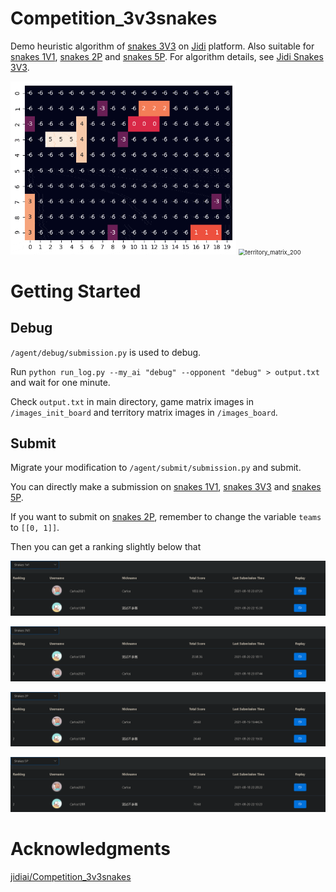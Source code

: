 # Competition_3v3snakes

Demo heuristic algorithm of [snakes 3V3](http://www.jidiai.cn/snakes) on [Jidi](http://www.jidiai.cn/) platform. Also suitable for [snakes 1V1](http://www.jidiai.cn/snakes1v1), [snakes 2P](http://www.jidiai.cn/snakes2p) and [snakes 5P](http://www.jidiai.cn/snakes5p). For algorithm details, see [Jidi Snakes 3V3](https://www.yuchen.xyz/2021/08/21/2021-08-21-jidi-snakes-3v3/).

<img src="assets/game_matrix_200.gif" alt="game_matrix_200" style="zoom: 67%;" />

<img src="assets/territory_matrix_200.gif" alt="territory_matrix_200" style="zoom:67%;" />

# Getting Started

## Debug

`/agent/debug/submission.py` is used to debug.

Run `python run_log.py --my_ai "debug" --opponent "debug" > output.txt` and wait for one minute.

Check `output.txt` in main directory, game matrix images in `/images_init_board` and territory matrix images in `/images_board`.

## Submit

Migrate your modification to `/agent/submit/submission.py` and submit.

You can directly make a submission on [snakes 1V1](http://www.jidiai.cn/snakes1v1), [snakes 3V3](http://www.jidiai.cn/snakes) and [snakes 5P](http://www.jidiai.cn/snakes5p).

If you want to submit on [snakes 2P](http://www.jidiai.cn/snakes2p), remember to change the variable `teams` to `[[0, 1]]`.

Then you can get a ranking slightly below that

![1v1_ranking](assets/1v1_ranking.png)

![3v3_ranking](assets/3v3_ranking.png)

![2p_ranking](assets/2p_ranking.png)

![5p_ranking](assets/5p_ranking.png)

# Acknowledgments

[jidiai/Competition_3v3snakes](https://github.com/jidiai/Competition_3v3snakes)

